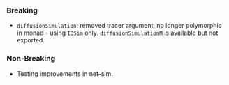 ### Breaking

- `diffusionSimulation`: removed tracer argument, no longer polymorphic in
  monad - using `IOSim` only.  `diffusionSimulationM` is available but not
  exported.

### Non-Breaking

- Testing improvements in net-sim.

